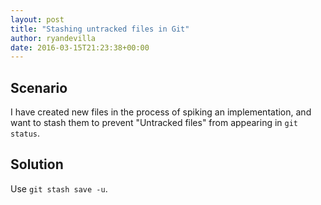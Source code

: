 ```yaml
---
layout: post
title: "Stashing untracked files in Git"
author: ryandevilla
date: 2016-03-15T21:23:38+00:00
---
```


Scenario
--------

I have created new files in the process of spiking an implementation, and want to stash them to prevent "Untracked files" from appearing in `git status`.

Solution
--------

Use `git stash save -u`.
